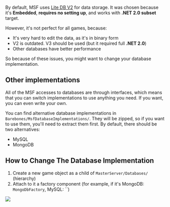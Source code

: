 By default, MSF uses [Lite DB V2](https://github.com/mbdavid/LiteDB) for data storage. It was chosen because it's **Embedded**, **requires no setting up**, and works with **.NET 2.0 subset** target. 

However, it's not perfect for all games, because:

* It's very hard to edit the data, as it's in binary form
* V2 is outdated. V3 should be used (but it required full **.NET 2.0**)
* Other databases have better performance

So because of these issues, you might want to change your database implementation. 

## Other implementations

All of the MSF accesses to databases are through interfaces, which means that you can switch implementations to use anything you need. If you want, you can even write your own.

You can find alternative database implementations in `Barebones/MsfDatabaseImplementations/`. They will be zipped, so if you want to use them, you'll need to extract them first. By default, there should be two alternatives:

* MySQL
* MongoDB

## How to Change The Database Implementation

1. Create a new game object as a child of `MasterServer/Databases/` (hierarchy)
1. Attach to it a factory component (for example, if it's MongoDB: `MongoDbFactory`, MySQL: ``)

![](http://i.imgur.com/iyFcIQu.png)